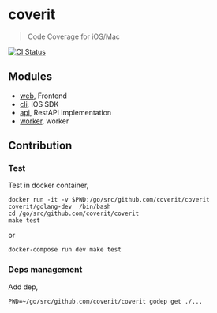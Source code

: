 # coverit

> Code Coverage for iOS/Mac

[![CI Status](http://img.shields.io/travis/coverit/coverit/master.svg?style=flat)](https://travis-ci.org/coverit/coverit)

## Modules

- [web](web), Frontend
- [cli](ios), iOS SDK
- [api](api), RestAPI Implementation
- [worker](worker), worker

## Contribution

### Test

Test in docker container,

    docker run -it -v $PWD:/go/src/github.com/coverit/coverit coverit/golang-dev  /bin/bash
    cd /go/src/github.com/coverit/coverit
    make test

or

    docker-compose run dev make test

### Deps management

Add dep,

    PWD=~/go/src/github.com/coverit/coverit godep get ./...
